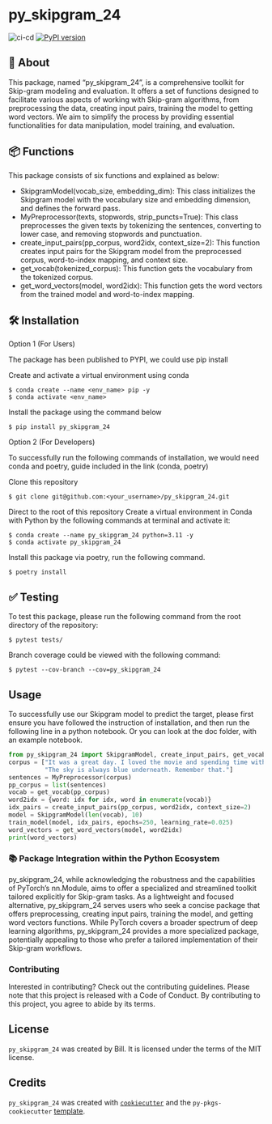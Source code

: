# py_skipgram_24
![ci-cd](https://github.com/billwan96/2024_03-skipgram/actions/workflows/ci-cd.yml/badge.svg)
[![PyPI version](https://badge.fury.io/py/py-skipgram-24.svg)](https://badge.fury.io/py/py-skipgram-24)

## 📄 About
This package, named “py_skipgram_24”, is a comprehensive toolkit for Skip-gram modeling and evaluation. It offers a set of functions designed to facilitate various aspects of working with Skip-gram algorithms, from preprocessing the data, creating input pairs, training the model to getting word vectors. We aim to simplify the process by providing essential functionalities for data manipulation, model training, and evaluation.

## 📦 Functions
This package consists of six functions and explained as below:

- SkipgramModel(vocab_size, embedding_dim): This class initializes the Skipgram model with the vocabulary size and embedding dimension, and defines the forward pass.
- MyPreprocessor(texts, stopwords, strip_puncts=True): This class preprocesses the given texts by tokenizing the sentences, converting to lower case, and removing stopwords and punctuation.
- create_input_pairs(pp_corpus, word2idx, context_size=2): This function creates input pairs for the Skipgram model from the preprocessed corpus, word-to-index mapping, and context size.
- get_vocab(tokenized_corpus): This function gets the vocabulary from the tokenized corpus.
- get_word_vectors(model, word2idx): This function gets the word vectors from the trained model and word-to-index mapping.

## 🛠️ Installation
Option 1 (For Users)

The package has been published to PYPI, we could use pip install

Create and activate a virtual environment using conda
```
$ conda create --name <env_name> pip -y
$ conda activate <env_name>
```

Install the package using the command below
```
$ pip install py_skipgram_24
```

Option 2 (For Developers)

To successfully run the following commands of installation, we would need conda and poetry, guide included in the link (conda, poetry)

Clone this repository
```
$ git clone git@github.com:<your_username>/py_skipgram_24.git
```

Direct to the root of this repository
Create a virtual environment in Conda with Python by the following commands at terminal and activate it:
```
$ conda create --name py_skipgram_24 python=3.11 -y
$ conda activate py_skipgram_24
```

Install this package via poetry, run the following command.
```
$ poetry install
```

## ✅ Testing
To test this package, please run the following command from the root directory of the repository:
```
$ pytest tests/
```
Branch coverage could be viewed with the following command:
```
$ pytest --cov-branch --cov=py_skipgram_24
```

## Usage
To successfully use our Skipgram model to predict the target, please first ensure you have followed the instruction of installation, and then run the following line in a python notebook. Or you can look at the doc folder, with an example notebook.

```python
from py_skipgram_24 import SkipgramModel, create_input_pairs, get_vocab, MyPreprocessor, get_word_vectors
corpus = ["It was a great day. I loved the movie and spending time with you. I wish we had more time.", 
          "The sky is always blue underneath. Remember that."]
sentences = MyPreprocessor(corpus)
pp_corpus = list(sentences)
vocab = get_vocab(pp_corpus)
word2idx = {word: idx for idx, word in enumerate(vocab)}
idx_pairs = create_input_pairs(pp_corpus, word2idx, context_size=2)
model = SkipgramModel(len(vocab), 10)
train_model(model, idx_pairs, epochs=250, learning_rate=0.025)
word_vectors = get_word_vectors(model, word2idx)
print(word_vectors)
```

### 📚 Package Integration within the Python Ecosystem
py_skipgram_24, while acknowledging the robustness and the capabilities of PyTorch’s nn.Module, aims to offer a specialized and streamlined toolkit tailored explicitly for Skip-gram tasks. As a lightweight and focused alternative, py_skipgram_24 serves users who seek a concise package that offers preprocessing, creating input pairs, training the model, and getting word vectors functions. While PyTorch covers a broader spectrum of deep learning algorithms, py_skipgram_24 provides a more specialized package, potentially appealing to those who prefer a tailored implementation of their Skip-gram workflows.

### Contributing
Interested in contributing? Check out the contributing guidelines. Please note that this project is released with a Code of Conduct. By contributing to this project, you agree to abide by its terms.

## License
`py_skipgram_24` was created by Bill. It is licensed under the terms of the MIT license.

## Credits
`py_skipgram_24` was created with [`cookiecutter`](https://cookiecutter.readthedocs.io/en/latest/) and the `py-pkgs-cookiecutter` [template](https://github.com/py-pkgs/py-pkgs-cookiecutter).
